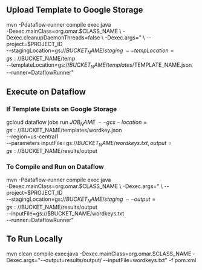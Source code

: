 
## Upload Template to Google Storage
mvn -Pdataflow-runner compile exec:java \
-Dexec.mainClass=org.omar.$CLASS_NAME \
-Dexec.cleanupDaemonThreads=false \
-Dexec.args=" \
--project=$PROJECT_ID \
--stagingLocation=gs://$BUCKET_NAME/staging \
--tempLocation=gs://$BUCKET_NAME/temp \
--templateLocation=gs://$BUCKET_NAME/templates/$TEMPLATE_NAME.json \
--runner=DataflowRunner"

## Execute on Dataflow
### If Template Exists on Google Storage
gcloud dataflow jobs run $JOB_NAME \
--gcs-location=gs://$BUCKET_NAME/templates/wordkey.json \
--region=us-central1 \
--parameters inputFile=gs://$BUCKET_NAME/wordkeys.txt,output=gs://$BUCKET_NAME/results/output


### To Compile and Run on Dataflow
mvn -Pdataflow-runner compile exec:java \
      -Dexec.mainClass=org.omar.$CLASS_NAME \
      -Dexec.args=" \
      --project=$PROJECT_ID \
      --stagingLocation=gs://$BUCKET_NAME/staging  \
      --output=gs://$BUCKET_NAME/results/output \
      --inputFile=gs://$BUCKET_NAME/wordkeys.txt \
      --runner=DataflowRunner"
      
## To Run Locally
mvn clean compile exec:java -Dexec.mainClass=org.omar.$CLASS_NAME -Dexec.args="--output=results/output/ --inputFile=wordkeys.txt" -f pom.xml
